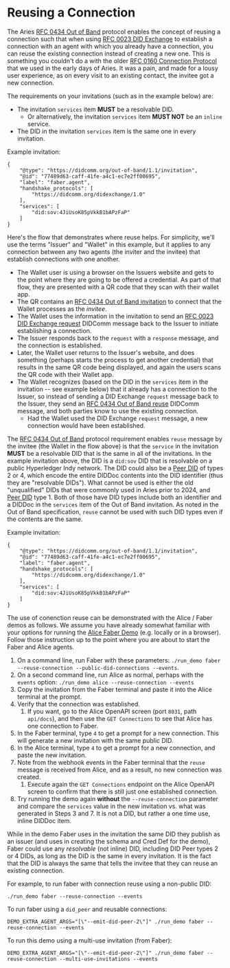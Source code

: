 # Reusing a Connection

The Aries [RFC 0434 Out of Band] protocol enables the concept of reusing a
connection such that when using [RFC 0023 DID Exchange] to establish a
connection with an agent with which you already have a connection, you can reuse
the existing connection instead of creating a new one. This is something you
couldn't do a with the older [RFC 0160 Connection Protocol] that we used in the
early days of Aries. It was a pain, and made for a lousy user experience, as on
every visit to an existing contact, the invitee got a new connection.

The requirements on your invitations (such as in the example below) are:

- The invitation `services` item **MUST** be a resolvable DID.
  - Or alternatively, the invitation `services` item **MUST NOT** be an `inline` service.
- The DID in the invitation `services` item is the same one in every invitation.

Example invitation:

```jsonc
{
    "@type": "https://didcomm.org/out-of-band/1.1/invitation",
    "@id": "77489d63-caff-41fe-a4c1-ec7e2ff00695",
    "label": "faber.agent",
    "handshake_protocols": [
        "https://didcomm.org/didexchange/1.0"
    ],
    "services": [
        "did:sov:4JiUsoK85pVkkB1bAPzFaP"
    ]
}
```

[RFC 0434 Out of Band]: https://github.com/hyperledger/aries-rfcs/tree/main/features/0434-outofband
[RFC 0023 DID Exchange]: https://github.com/hyperledger/aries-rfcs/tree/main/features/0023-did-exchange
[RFC 0160 Connection Protocol]: https://github.com/hyperledger/aries-rfcs/tree/main/features/0160-connection-protocol
[RFC 0434 Out of Band invitation]: https://github.com/hyperledger/aries-rfcs/tree/main/features/0434-outofband#invitation-httpsdidcommorgout-of-bandverinvitation
[RFC 0023 DID Exchange request]: https://github.com/hyperledger/aries-rfcs/tree/main/features/0023-did-exchange#1-exchange-request
[RFC 0434 Out of Band reuse]: https://github.com/hyperledger/aries-rfcs/tree/main/features/0434-outofband#reuse-messages

Here's the flow that demonstrates where reuse helps. For simplicity, we'll use the terms "Issuer"
and "Wallet" in this example, but it applies to any connection between any two
agents (the inviter and the invitee) that establish connections with one another.

- The Wallet user is using a browser on the Issuers website and gets to the
  point where they are going to be offered a credential. As part of that flow,
  they are presented with a QR code that they scan with their wallet app.
- The QR contains an [RFC 0434 Out of Band invitation] to connect that the
  Wallet processes as the *invitee*.
- The Wallet uses the information in the invitation to send an [RFC 0023 DID Exchange request]
  DIDComm message back to the Issuer to initiate establishing a connection.
- The Issuer responds back to the `request` with a `response` message, and the
  connection is established.
- Later, the Wallet user returns to the Issuer's website, and does something
  (perhaps starts the process to get another credential) that results in the
  same QR code being displayed, and again the users scans the QR code with their
  Wallet app.
- The Wallet recognizes (based on the DID in the `services` item in the
  invitation -- see example below) that it already has a connection to the
  Issuer, so instead of sending a DID Exchange `request` message back to the
  Issuer, they send an [RFC 0434 Out of Band reuse] DIDComm message, and both
  parties know to use the existing connection.
  - Had the Wallet used the DID Exchange `request` message, a new connection
    would have been established.

The [RFC 0434 Out of Band] protocol requirement enables `reuse` message by the
invitee (the Wallet in the flow above) is that the `service` in the invitation
**MUST** be a resolvable DID that is the same in all of the invitations. In the
example invitation above, the DID is a `did:sov` DID that is resolvable on a public
Hyperledger Indy network. The DID could also be a [Peer DID] of types 2 or 4,
which encode the entire DIDDoc contents into the DID identifier (thus they are
"resolvable DIDs"). What cannot be used is either the old "unqualified" DIDs
that were commonly used in Aries prior to 2024, and [Peer DID] type 1. Both of
those have DID types include both an identifier and a DIDDoc in the `services`
item of the Out of Band invitation. As noted in the Out of Band specification,
`reuse` cannot be used with such DID types even if the contents are the same.

[Peer DID]: https://identity.foundation/peer-did-method-spec/

Example invitation:

```jsonc
{
    "@type": "https://didcomm.org/out-of-band/1.1/invitation",
    "@id": "77489d63-caff-41fe-a4c1-ec7e2ff00695",
    "label": "faber.agent",
    "handshake_protocols": [
        "https://didcomm.org/didexchange/1.0"
    ],
    "services": [
        "did:sov:4JiUsoK85pVkkB1bAPzFaP"
    ]
}
```

The use of conenction reuse can be demonstrated with the Alice / Faber demos as
follows. We assume you have already somewhat familiar with your options for
running the [Alice Faber Demo] (e.g. locally or in a browser). Follow those
instruction up to the point where you are about to start the Faber and Alice agents.

[Alice Faber Demo]: ./README.md

1. On a command line, run Faber with these parameters: `./run_demo faber
   --reuse-connection --public-did-connections --events`.
2. On a second command line, run Alice as normal, perhaps with the `events`
   option: `./run_demo alice --reuse-connection --events`
3. Copy the invitation from the Faber terminal and paste it into the Alice
   terminal at the prompt.
4. Verify that the connection was established.
   1. If you want, go to the Alice OpenAPI screen (port `8031`, path
      `api/docs`), and then use the `GET Connections` to see that Alice has one
      connection to Faber.
5. In the Faber terminal, type `4` to get a prompt for a new connection. This
   will generate a new invitation with the same public DID.
6. In the Alice terminal, type `4` to get a prompt for a new connection, and
   paste the new invitation.
7. Note from the webhook events in the Faber terminal that the `reuse` message
   is received from Alice, and as a result, no new connection was created.
   1. Execute again the `GET Connections` endpoint on the Alice OpenAPI screen
      to confirm that there is still just one established connection.
8. Try running the demo again **without** the `--reuse-connection` parameter and
   compare the `services` value in the new invitation vs. what was generated in
   Steps 3 and 7. It is not a DID, but rather a one time use, inline DIDDoc
   item.

While in the demo Faber uses in the invitation the same DID they publish as an
issuer (and uses in creating the schema and Cred Def for the demo), Faber could
use any *resolvable* (not inline) DID, including DID Peer types 2 or 4 DIDs, as
long as the DID is the same in every invitation. It is the fact that the DID is
always the same that tells the invitee that they can reuse an existing connection.

For example, to run faber with connection reuse using a non-public DID:

```
./run_demo faber --reuse-connection --events
```

To run faber using a `did_peer` and reusable connections:

```
DEMO_EXTRA_AGENT_ARGS="[\"--emit-did-peer-2\"]" ./run_demo faber --reuse-connection --events
```

To run this demo using a multi-use invitation (from Faber):

```
DEMO_EXTRA_AGENT_ARGS="[\"--emit-did-peer-2\"]" ./run_demo faber --reuse-connection --multi-use-invitations --events
```
